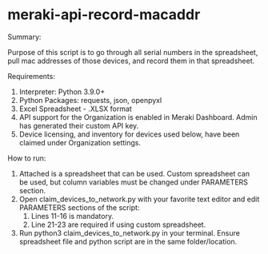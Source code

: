 # meraki-api-record-macaddr

Summary:

Purpose of this script is to go through all serial numbers in the spreadsheet, pull mac addresses of those devices, and 
record them in that spreadsheet.

Requirements:

1) Interpreter: Python 3.9.0+
2) Python Packages: requests, json, openpyxl
3) Excel Spreadsheet - .XLSX format
4) API support for the Organization is enabled in Meraki Dashboard. Admin has generated their custom API key.
5) Device licensing, and inventory for devices used below, have been claimed under Organization settings.

How to run:

1) Attached is a spreadsheet that can be used. Custom spreadsheet can be used, but column variables must be changed under
   PARAMETERS section.
2) Open claim_devices_to_network.py with your favorite text editor and edit PARAMETERS sections of the script:
    1) Lines 11-16 is mandatory.
    2) Line 21-23 are required if using custom spreadsheet.
3) Run python3 claim_devices_to_network.py in your terminal. Ensure spreadsheet file and python script are
   in the same folder/location.
